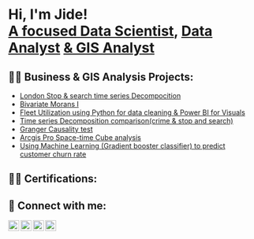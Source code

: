 <h1>Hi, I'm Jide! <br/><a href="https://github.com/joshmadakor1"> A focused Data Scientist</a>, <a href="https://www.linkedin.com/in/joshmadakor/">Data Analyst</a> <a href="https://www.youtube.com/c/joshmadakor"> & GIS Analyst</a></h1>

<h2>👨‍💻 Business  & GIS Analysis Projects:</h2>

  - [London Stop & search time series Decompocition](https://github.com/JideDanalyst/London-stop-search-temporal-decomposition)
  - [Bivariate Morans I ](https://github.com/JideDanalyst/Bivariate-morans-I-between-London-stop-search-object-of-arrest-crime-categories)
  - [Fleet Utilization using Python for data cleaning & Power BI for Visuals](https://github.com/JideDanalyst/Fleet-utilization-/tree/main)
  - [Time series Decomposition comparison(crime & stop and search)](https://github.com/JideDanalyst/Seasonal-Analysis-and-Comparative-Study-of-Crime-and-Stop-and-Search-Data)
  - [Granger Causality test](https://github.com/JideDanalyst/Granger-Causality-Test-on-Stop-and-Search-Arrests-and-Crime-Categories)
  - [Arcgis Pro Space-time Cube analysis](https://github.com/JideDanalyst/Spatial-and-Temporal-Analysis-of-Crime-and-Stop-Search-in-London-Identifying-Emerging-Hotspots)
  - [Using Machine Learning (Gradient booster classifier) to predict customer churn rate ](https://github.com/JideDanalyst/Spatial-and-Temporal-Analysis-of-Crime-and-Stop-Search-in-London-Identifying-Emerging-Hotspots)

<h2>👨‍💻 Certifications:</h2>

<h2> 🤳 Connect with me:</h2>

[<img align="left" alt="JoshMadakor | YouTube" width="22px" src="https://cdn.jsdelivr.net/npm/simple-icons@v3/icons/youtube.svg" />][youtube]
[<img align="left" alt="JoshMadakor | Twitter" width="22px" src="https://cdn.jsdelivr.net/npm/simple-icons@v3/icons/twitter.svg" />][twitter]
[<img align="left" alt="JoshMadakor | LinkedIn" width="22px" src="https://cdn.jsdelivr.net/npm/simple-icons@v3/icons/linkedin.svg" />][linkedin]
[<img align="left" alt="JoshMadakor | Instagram" width="22px" src="https://cdn.jsdelivr.net/npm/simple-icons@v3/icons/instagram.svg" />][instagram]

[twitter]: https://twitter.com/joshmadakor
[youtube]: https://www.youtube.com/c/joshmadakor
[instagram]: https://www.instagram.com/joshmadakor/
[linkedin]: https://linkedin.com/in/joshmadakor






<!--
**joshmadakor1/joshmadakor1** is a ✨ _special_ ✨ repository because its `README.md` (this file) appears on your GitHub profile.

Here are some ideas to get you started:

- 🔭 I’m currently working on ...
- 🌱 I’m currently learning ...
- 👯 I’m looking to collaborate on ...
- 🤔 I’m looking for help with ...
- 💬 Ask me about ...
- 📫 How to reach me: ...
- 😄 Pronouns: ...
- ⚡ Fun fact: ...
-->
